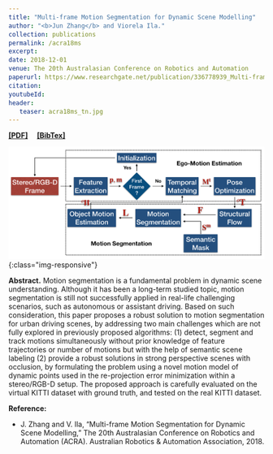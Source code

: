 ```yaml
---
title: "Multi-frame Motion Segmentation for Dynamic Scene Modelling"
author: "<b>Jun Zhang</b> and Viorela Ila."
collection: publications
permalink: /acra18ms
excerpt: 
date: 2018-12-01
venue: The 20th Australasian Conference on Robotics and Automation
paperurl: https://www.researchgate.net/publication/336778939_Multi-frame_Motion_Segmentation_for_Dynamic_Scene_Modelling
citation: 
youtubeId: 
header:
   teaser: acra18ms_tn.jpg
---
```


<a href="http://halajun.github.io/files/acra18zhang.pdf" target="_blank"><b>[PDF]</b></a>&emsp;
<a href="https://halajun.github.io/files/zhang18acra.txt" target="_blank"><b>[BibTex]</b></a>

![firenet_banner](/images/banners/acra18ms.png){:class="img-responsive"}

<b>Abstract.</b> 
Motion segmentation is a fundamental problem in dynamic scene understanding. Although it has been a long-term studied topic, motion segmentation is still not successfully applied in real-life challenging scenarios, such as autonomous or assistant driving. Based on such consideration, this paper proposes a robust solution to motion segmentation for urban driving scenes, by addressing two main challenges which are not fully explored in previously proposed algorithms: (1) detect, segment and track motions simultaneously without prior knowledge of feature trajectories or number of motions but with the help of semantic scene labeling (2) provide a robust solutions in strong perspective scenes with occlusion, by formulating the problem using a novel motion model of dynamic points used in the re-projection error minimization within a stereo/RGB-D setup. The proposed approach is carefully evaluated on the virtual KITTI dataset with ground truth, and tested on the real KITTI dataset.

<b>Reference:</b>
* J. Zhang and V. Ila, “Multi-frame Motion Segmentation for Dynamic Scene Modelling,” The 20th Australasian Conference on Robotics and Automation (ACRA). Australian Robotics & Automation Association, 2018.
